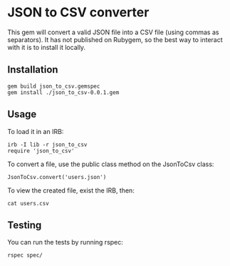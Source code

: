 # JSON to CSV converter

This gem will convert a valid JSON file into a CSV file (using commas as separators).
It has not published on Rubygem, so the best way to interact with it is to install it locally.

## Installation
```
gem build json_to_csv.gemspec
gem install ./json_to_csv-0.0.1.gem
``` 

## Usage
To load it in an IRB:
```
irb -I lib -r json_to_csv
require 'json_to_csv'
```

To convert a file, use the public class method on the JsonToCsv class:
```
JsonToCsv.convert('users.json')
```

To view the created file, exist the IRB, then:
```
cat users.csv
```

## Testing

You can run the tests by running rspec:
```
rspec spec/
```